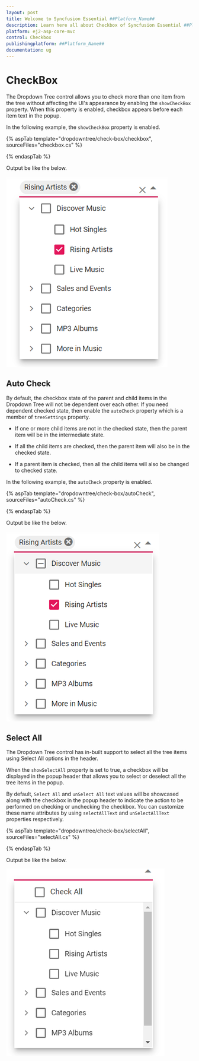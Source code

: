 ```yaml
---
layout: post
title: Welcome to Syncfusion Essential ##Platform_Name##
description: Learn here all about Checkbox of Syncfusion Essential ##Platform_Name## widgets based on HTML5 and jQuery.
platform: ej2-asp-core-mvc
control: Checkbox
publishingplatform: ##Platform_Name##
documentation: ug
---
```



# CheckBox

The Dropdown Tree control allows you to check more than one item from the tree without affecting the UI's appearance by enabling the `showCheckBox` property. When this property is enabled, checkbox appears before each item text in the popup.

In the following example, the `showCheckBox` property is enabled.

{% aspTab template="dropdowntree/check-box/checkbox", sourceFiles="checkbox.cs" %}

{% endaspTab %}

Output be like the below.

![DropDown Tree Checkbox Sample](./images/check-box.PNG)

## Auto Check

By default, the checkbox state of the parent and child items in the Dropdown Tree will not be dependent over each other. If you need dependent checked state, then enable the `autoCheck` property which is a member of `treeSettings` property.

* If one or more child items are not in the checked state, then the parent item will be in the intermediate state.

* If all the child items are checked, then the parent item will also be in the checked state.

* If a parent item is checked, then all the child items will also be changed to checked state.

In the following example, the `autoCheck` property is enabled.

{% aspTab template="dropdowntree/check-box/autoCheck", sourceFiles="autoCheck.cs" %}

{% endaspTab %}

Output be like the below.

![DropDown Tree AutoCheck Sample](./images/auto-check.PNG)

## Select All

The Dropdown Tree control has in-built support to select all the tree items using Select All options in the header.

When the `showSelectAll` property is set to true, a checkbox will be displayed in the popup header that allows you to select or deselect all the tree items in the popup.

By default, `Select All` and `unSelect All` text values will be showcased along with the checkbox in the popup header to indicate the action to be performed on checking or unchecking the checkbox. You can customize these name attributes by using `selectAllText` and `unSelectAllText` properties respectively.

{% aspTab template="dropdowntree/check-box/selectAll", sourceFiles="selectAll.cs" %}

{% endaspTab %}

Output be like the below.

![DropDown Tree SelectAll Sample](./images/select-all.PNG)